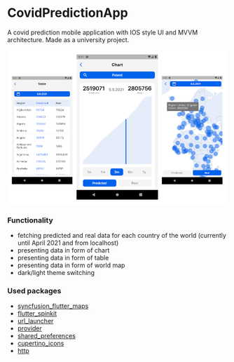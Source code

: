 # CovidPredictionApp

A covid prediction mobile application with IOS style UI and MVVM architecture. Made as a university project.

![UI Image](https://github.com/Wojw99/covid-predictor-app-ios/blob/main/ui-image.png?raw=true)

### Functionality
- fetching predicted and real data for each country of the world (currently until April 2021 and from localhost)
- presenting data in form of chart
- presenting data in form of table
- presenting data in form of world map
- dark/light theme switching

### Used packages
- [syncfusion_flutter_maps](https://pub.dev/packages/syncfusion_flutter_maps)
- [flutter_spinkit](https://pub.dev/packages/flutter_spinkit)
- [url_launcher](https://pub.dev/packages/url_launcher)
- [provider](https://pub.dev/packages/provider)
- [shared_preferences](https://pub.dev/packages/shared_preferences)
- [cupertino_icons](https://pub.dev/packages/cupertino_icons)
- [http](https://pub.dev/packages/http)
